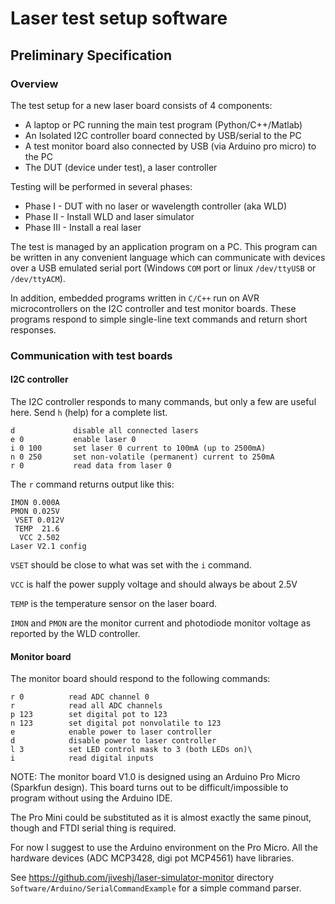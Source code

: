 # Laser test setup software

## Preliminary Specification

### Overview

The test setup for a new laser board consists of 4 components:

* A laptop or PC running the main test program (Python/C++/Matlab)
* An Isolated I2C controller board connected by USB/serial to the PC
* A test monitor board also connected by USB (via Arduino pro micro)
  to the PC
* The DUT (device under test), a laser controller

Testing will be performed in several phases:

* Phase I - DUT with no laser or wavelength controller (aka WLD)
* Phase II - Install WLD and laser simulator
* Phase III - Install a real laser

The test is managed by an application program on a PC.  This program
can be written in any convenient language which can communicate with
devices over a USB emulated serial port (Windows `COM` port or linux
`/dev/ttyUSB` or `/dev/ttyACM`).

In addition, embedded programs written in `C/C++` run on AVR
microcontrollers on the I2C controller and test monitor boards.
These programs respond to simple single-line text commands and return
short responses.

### Communication with test boards

#### I2C controller

The I2C controller responds to many commands, but only a few are
useful here.  Send `h` (help) for a complete list.

    d             disable all connected lasers
	e 0           enable laser 0
	i 0 100       set laser 0 current to 100mA (up to 2500mA)
    n 0 250       set non-volatile (permanent) current to 250mA
	r 0           read data from laser 0
	
The `r` command returns output like this:

    IMON 0.000A
    PMON 0.025V
     VSET 0.012V
     TEMP  21.6
      VCC 2.502
    Laser V2.1 config

`VSET` should be close to what was set with the `i` command.

`VCC` is half the power supply voltage and should always be about 2.5V

`TEMP` is the temperature sensor on the laser board.

`IMON` and `PMON` are the monitor current and photodiode monitor
voltage as reported by the WLD controller.

#### Monitor board

The monitor board should respond to the following commands:

    r 0          read ADC channel 0
	r            read all ADC channels
	p 123        set digital pot to 123
	n 123        set digital pot nonvolatile to 123
	e            enable power to laser controller
	d            disable power to laser controller
	l 3          set LED control mask to 3 (both LEDs on)\
	i            read digital inputs

NOTE:  The monitor board V1.0 is designed using an Arduino Pro Micro
(Sparkfun design).  This board turns out to be difficult/impossible to
program without using the Arduino IDE.

The Pro Mini could be substituted as it is almost exactly the same
pinout, though and FTDI serial thing is required.
	
For now I suggest to use the Arduino environment on the Pro Micro.
All the hardware devices (ADC MCP3428, digi pot MCP4561) have libraries.

See https://github.com/jiveshj/laser-simulator-monitor directory
`Software/Arduino/SerialCommandExample` for a simple command parser.

